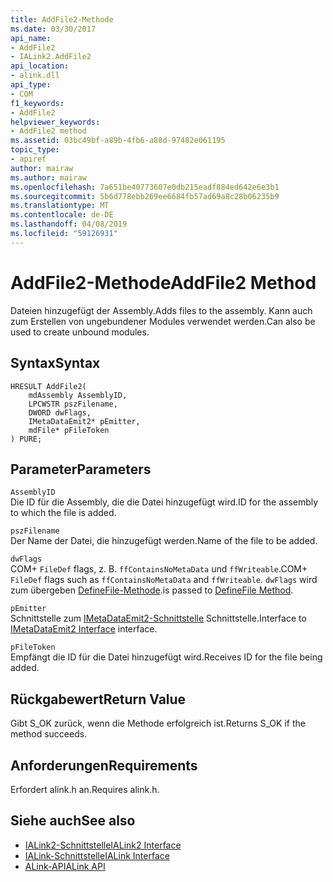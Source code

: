 ```yaml
---
title: AddFile2-Methode
ms.date: 03/30/2017
api_name:
- AddFile2
- IALink2.AddFile2
api_location:
- alink.dll
api_type:
- COM
f1_keywords:
- AddFile2
helpviewer_keywords:
- AddFile2 method
ms.assetid: 03bc49bf-a89b-4fb6-a88d-97482e061195
topic_type:
- apiref
author: mairaw
ms.author: mairaw
ms.openlocfilehash: 7a651be40773607e0db215eadf884ed642e6e3b1
ms.sourcegitcommit: 5b6d778ebb269ee6684fb57ad69a8c28b06235b9
ms.translationtype: MT
ms.contentlocale: de-DE
ms.lasthandoff: 04/08/2019
ms.locfileid: "59126931"
---
```

# <a name="addfile2-method"></a><span data-ttu-id="b584b-102">AddFile2-Methode</span><span class="sxs-lookup"><span data-stu-id="b584b-102">AddFile2 Method</span></span>
<span data-ttu-id="b584b-103">Dateien hinzugefügt der Assembly.</span><span class="sxs-lookup"><span data-stu-id="b584b-103">Adds files to the assembly.</span></span> <span data-ttu-id="b584b-104">Kann auch zum Erstellen von ungebundener Modules verwendet werden.</span><span class="sxs-lookup"><span data-stu-id="b584b-104">Can also be used to create unbound modules.</span></span>  
  
## <a name="syntax"></a><span data-ttu-id="b584b-105">Syntax</span><span class="sxs-lookup"><span data-stu-id="b584b-105">Syntax</span></span>  
  
```  
HRESULT AddFile2(  
    mdAssembly AssemblyID,  
    LPCWSTR pszFilename,  
    DWORD dwFlags,  
    IMetaDataEmit2* pEmitter,  
    mdFile* pFileToken  
) PURE;  
```  
  
## <a name="parameters"></a><span data-ttu-id="b584b-106">Parameter</span><span class="sxs-lookup"><span data-stu-id="b584b-106">Parameters</span></span>  
 `AssemblyID`  
 <span data-ttu-id="b584b-107">Die ID für die Assembly, die die Datei hinzugefügt wird.</span><span class="sxs-lookup"><span data-stu-id="b584b-107">ID for the assembly to which the file is added.</span></span>  
  
 `pszFilename`  
 <span data-ttu-id="b584b-108">Der Name der Datei, die hinzugefügt werden.</span><span class="sxs-lookup"><span data-stu-id="b584b-108">Name of the file to be added.</span></span>  
  
 `dwFlags`  
 <span data-ttu-id="b584b-109">COM+ `FileDef` flags, z. B. `ffContainsNoMetaData` und `ffWriteable`.</span><span class="sxs-lookup"><span data-stu-id="b584b-109">COM+ `FileDef` flags such as `ffContainsNoMetaData` and `ffWriteable`.</span></span> `dwFlags` <span data-ttu-id="b584b-110">wird zum übergeben [DefineFile-Methode](../../../../docs/framework/unmanaged-api/metadata/imetadataassemblyemit-definefile-method.md).</span><span class="sxs-lookup"><span data-stu-id="b584b-110">is passed to [DefineFile Method](../../../../docs/framework/unmanaged-api/metadata/imetadataassemblyemit-definefile-method.md).</span></span>  
  
 `pEmitter`  
 <span data-ttu-id="b584b-111">Schnittstelle zum [IMetaDataEmit2-Schnittstelle](../../../../docs/framework/unmanaged-api/metadata/imetadataemit2-interface.md) Schnittstelle.</span><span class="sxs-lookup"><span data-stu-id="b584b-111">Interface to [IMetaDataEmit2 Interface](../../../../docs/framework/unmanaged-api/metadata/imetadataemit2-interface.md) interface.</span></span>  
  
 `pFileToken`  
 <span data-ttu-id="b584b-112">Empfängt die ID für die Datei hinzugefügt wird.</span><span class="sxs-lookup"><span data-stu-id="b584b-112">Receives ID for the file being added.</span></span>  
  
## <a name="return-value"></a><span data-ttu-id="b584b-113">Rückgabewert</span><span class="sxs-lookup"><span data-stu-id="b584b-113">Return Value</span></span>  
 <span data-ttu-id="b584b-114">Gibt S_OK zurück, wenn die Methode erfolgreich ist.</span><span class="sxs-lookup"><span data-stu-id="b584b-114">Returns S_OK if the method succeeds.</span></span>  
  
## <a name="requirements"></a><span data-ttu-id="b584b-115">Anforderungen</span><span class="sxs-lookup"><span data-stu-id="b584b-115">Requirements</span></span>  
 <span data-ttu-id="b584b-116">Erfordert alink.h an.</span><span class="sxs-lookup"><span data-stu-id="b584b-116">Requires alink.h.</span></span>  
  
## <a name="see-also"></a><span data-ttu-id="b584b-117">Siehe auch</span><span class="sxs-lookup"><span data-stu-id="b584b-117">See also</span></span>

- [<span data-ttu-id="b584b-118">IALink2-Schnittstelle</span><span class="sxs-lookup"><span data-stu-id="b584b-118">IALink2 Interface</span></span>](../../../../docs/framework/unmanaged-api/alink/ialink2-interface.md)
- [<span data-ttu-id="b584b-119">IALink-Schnittstelle</span><span class="sxs-lookup"><span data-stu-id="b584b-119">IALink Interface</span></span>](../../../../docs/framework/unmanaged-api/alink/ialink-interface.md)
- [<span data-ttu-id="b584b-120">ALink-API</span><span class="sxs-lookup"><span data-stu-id="b584b-120">ALink API</span></span>](../../../../docs/framework/unmanaged-api/alink/index.md)
